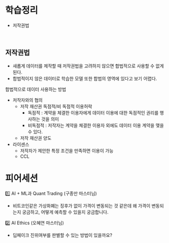 # 학습정리

- 저작권법

​          

## 저작권법

- 새롭게 데이터를 제작할 때 저작권법을 고려하지 않으면 합법적으로 사용할 수 없게 된다.
- 합법적이지 않은 데이터로 학습한 모델 또한 합법의 영역에 있다고 보기 어렵다.



합법적으로 데이터 사용하는 방법

- 저작자와의 협의
  - 저작 재산권 독점적/비 독점적 이용허락
    - 독점적 : 계약을 체결한 이용자에게 데이터 이용에 대한 독점적인 권리를 행사하는 것을 의미
    - 비독점적 : 저작자는 계약을 체결한 이용자 외에도 데이터 이용 계약을 맺을 수 있다.
  - 저작 재산권 양도
- 라이센스
  - 저작자가 제안한 특정 조건을 만족하면 이용이 가능
  - CCL



# 피어세션

1️⃣ AI + ML과 Quant Trading (구종만 마스터님)

- 비트코인같은 가상화폐는 징후가 없이 가격이 변동되는 것 같은데 왜 가격이 변동되는지 궁금하고, 어떻게 예측할 수 있을지 궁금합니다.

2️⃣ AI Ethics (오혜연 마스터님)

- 딥페이크 진위여부를 판별할 수 있는 방법이 있을까요?